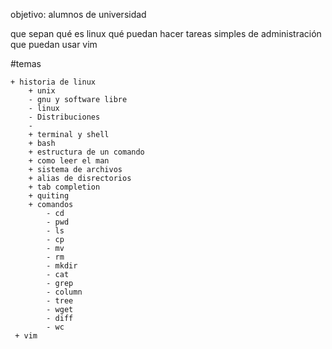 objetivo: alumnos de universidad

que sepan qué es linux
qué puedan hacer tareas simples de administración
que puedan usar vim

#temas

	+ historia de linux
        + unix
        - gnu y software libre
        - linux
        - Distribuciones
        -
        + terminal y shell
        + bash
        + estructura de un comando
        + como leer el man
        + sistema de archivos
        + alias de disrectorios
        + tab completion
        + quiting
        + comandos
            - cd
            - pwd
            - ls
            - cp
            - mv
            - rm
            - mkdir
            - cat
            - grep
            - column
            - tree
            - wget
            - diff
            - wc
     + vim
